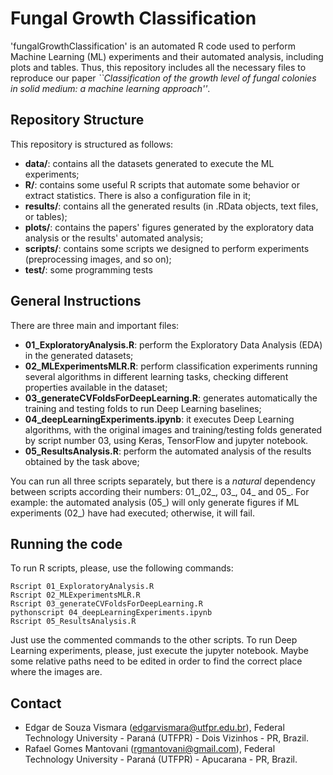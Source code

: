 # Fungal Growth Classification

'fungalGrowthClassification' is an automated R code used to perform Machine Learning (ML) experiments and their automated analysis, including plots and tables. Thus, this repository includes all the necessary files to reproduce our paper *``Classification of the growth level of fungal colonies in solid medium: a machine learning approach''*.

## Repository Structure

This repository is structured as follows:
- **data/**: contains all the datasets generated to execute the ML experiments;
- **R/**: contains some useful R scripts that automate some behavior or extract statistics. There is also a configuration file in it;
- **results/**: contains all the generated results (in .RData objects, text files, or tables);
- **plots/**: contains the papers' figures generated by the exploratory data analysis or the results' automated analysis;
- **scripts/**: contains some scripts we designed to perform experiments (preprocessing images, and so on);
- **test/**: some programming tests

## General Instructions

There are three main and important files:

- **01_ExploratoryAnalysis.R**: perform the Exploratory Data Analysis (EDA) in the generated datasets;
- **02_MLExperimentsMLR.R**: perform classification experiments running several algorithms in different learning tasks, checking different properties available in the dataset;
- **03_generateCVFoldsForDeepLearning.R**: generates automatically the training and testing folds to run Deep Learning baselines;
- **04_deepLearningExperiments.ipynb**: it executes Deep Learning algorithms, with the original images and training/testing folds generated by script number 03, using Keras, TensorFlow and jupyter notebook.
- **05_ResultsAnalysis.R**: perform the automated analysis of the results obtained by the task above;

You can run all three scripts separately, but there is a *natural* dependency between scripts according their numbers: 01_,02_, 03_, 04_ and 05_. For example: the automated analysis (05_) will only generate figures if ML experiments (02_) have had executed; otherwise, it will fail.

## Running the code

To run R scripts, please, use the following commands:

```
Rscript 01_ExploratoryAnalysis.R
Rscript 02_MLExperimentsMLR.R
Rscript 03_generateCVFoldsForDeepLearning.R
pythonscript 04_deepLearningExperiments.ipynb
Rscript 05_ResultsAnalysis.R
```

Just use the commented commands to the other scripts.
To run Deep Learning experiments, please, just execute the jupyter notebook. Maybe some relative paths need to be edited in order to find the correct place where the images are. 

## Contact

- Edgar de Souza Vismara (edgarvismara@utfpr.edu.br), Federal Technology University - Paraná (UTFPR) - Dois Vizinhos - PR, Brazil.
- Rafael Gomes Mantovani (rgmantovani@gmail.com), Federal Technology University - Paraná (UTFPR) - Apucarana - PR, Brazil.
